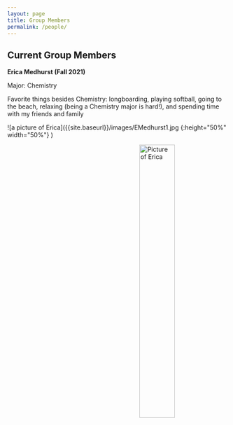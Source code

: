```yaml
---
layout: page
title: Group Members
permalink: /people/
---
```


## Current Group Members

**Erica Medhurst (Fall 2021)**

Major: Chemistry 

Favorite things besides Chemistry: longboarding, playing softball, going to the beach, relaxing (being a Chemistry major is hard!), and spending time with my friends and family

![a picture of Erica]({{site.baseurl}}/images/EMedhurst1.jpg {:height="50%" width="50%"} )


<img src="{{site.baseurl}}/images/EMedhurst1.jpg" alt="Picture of Erica" height=40% width="40%" style="float: right; margin-top: 0px; margin-left: 10px" />
